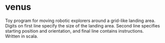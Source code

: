 # venus
Toy program for moving robotic explorers around a grid-like landing area.
<br>
Digits on first line specify the size of the landing area.  Second line specifies starting position and orientation, and final line contains instructions.
<br>
Written in scala.
